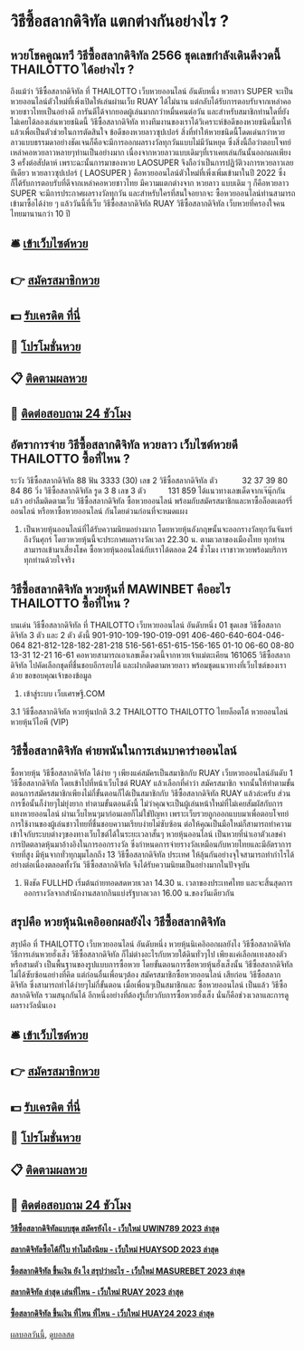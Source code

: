 # วิธีซื้อสลากดิจิทัล แตกต่างกันอย่างไร ?
## หวยโชคคูณทวี วิธีซื้อสลากดิจิทัล 2566 ชุดเลขกำลังเดินดีงวดนี้ THAILOTTO ได้อย่างไร ?
ถึงแม้ว่า วิธีซื้อสลากดิจิทัล ที่ THAILOTTO เว็บหวยออนไลน์ อันดับหนึ่ง หวยลาว SUPER จะเป็นหวยออนไลน์ตัวใหม่ที่เพิ่งเปิดให้เล่นผ่านเว็บ RUAY ได้ไม่นาน แต่กลับได้รับการตอบรับจากเหล่าคอหวยชาวไทยเป็นอย่างดี การันตีได้จากยอดผู้เล่นมากกว่าหมื่นคนต่อวัน และสำหรับสมาชิกท่านใดที่ยังไม่เคยได้ลองเล่นหวยชนิดนี้ วิธีซื้อสลากดิจิทัล ทางทีมงานของเราได้วิเคราะห์ข้อดีของหวยชนิดนี้มาให้แล้วเพื่อเป็นตัวช่วยในการตัดสินใจ
ข้อดีของหวยลาวซุปเปอร์
สิ่งที่ทำให้หวยชนิดนี้โดดเด่นกว่าหวยลาวแบบธรรมดาอย่างชัดเจนก็คือจะมีการออกผลรางวัลทุกวันแบบไม่มีวันหยุด ซึ่งสิ่งนี้ถือว่าตอบโจทย์เหล่าคอหวยลาวหลายๆท่านเป็นอย่างมาก เนื่องจากหวยลาวแบบเดิมๆที่เราเคยเล่นกันนั้นออกผลเพียง 3 ครั้งต่อสัปดาห์ เพราะฉะนั้นการมาของหวย LAOSUPER จึงถือว่าเป็นการปฏิวัติวงการหวยลาวเลยทีเดียว
หวยลาวซุปเปอร์ ( LAOSUPER ) คือหวยออนไลน์ตัวใหม่ที่เพิ่งเพิ่มเข้ามาในปี 2022 ซึ่งก็ได้รับการตอบรับที่ดีจากเหล่าคอหวยชาวไทย มีความแตกต่างจาก หวยลาว แบบเดิม ๆ ก็คือหวยลาว SUPER จะมีการประกาศผลรางวัลทุกวัน และสำหรับใครที่สนใจอยากจะ ซื้อหวยออนไลน์ท่านสามารถเข้ามาซื้อได้ง่าย ๆ แล้ววันนี้ที่เว็บ วิธีซื้อสลากดิจิทัล RUAY วิธีซื้อสลากดิจิทัล เว็บหวยที่ครองใจคนไทยมานานกว่า 10 ปี

## 🛎 [เข้าเว็บไซต์หวย](https://bit.ly/3BG5bNw)
## 👉 [สมัครสมาชิกหวย](https://bit.ly/3BG5bNw)
## 💵 [รับเครดิต ที่นี่](https://bit.ly/3C3mvgS)
## 👑 [โปรโมชั่นหวย](https://bit.ly/3C3mvgS)
## 📋 [ติดตามผลหวย](https://bit.ly/3C3mvgS)
## 📱 [ติดต่อสอบถาม 24 ชัวโมง](https://bit.ly/3C3mvgS)

## อัตราการจ่าย วิธีซื้อสลากดิจิทัล หวยลาว เว็บไซต์หวยดี THAILOTTO ซื้อที่ไหน ?
ระวัง วิธีซื้อสลากดิจิทัล 88
ฟัน 3333 (30)
เลข 2 วิธีซื้อสลากดิจิทัล ตัว           32 37 39 80 84 86
วิ่ง วิธีซื้อสลากดิจิทัล รูด 3 8
เลข 3 ตัว          131 859
ได้แนวทางเลขเด็ดจากเจ๊นุ๊กกันแล้ว อย่าลืมติดตามเว็บ วิธีซื้อสลากดิจิทัล ซื้อหวยออนไลน์ พร้อมกับสมัครสมาชิกและหาซื้อล็อตเตอร์รี่ออนไลน์ หรือหาซื้อหวยออนไลน์ กันโดยด่วนก่อนที่จะหมดแผง
1. เป็นหวยหุ้นออนไลน์ที่ได้รับความนิยมอย่างมาก โดยหวยหุ้นอังกฤษนั้นจะออกรางวัลทุกวันจันทร์ ถึงวันศุกร์ โดยวหวยหุ้นนี้จะประกาศผลรางวัลเวลา 22.30 น. ตามเวลาของเมืองไทย ทุกท่านสามารถเข้ามาเสี่ยงโชค ซื้อหวยหุ้นออนไลน์กับเราได้ตลอด 24 ชั่วโมง เราชาวหวยพร้อมบริการทุกท่านด้วยใจจริง

## วิธีซื้อสลากดิจิทัล หวยหุ้นที่ MAWINBET คืออะไร THAILOTTO ซื้อที่ไหน ?
บนเด่น วิธีซื้อสลากดิจิทัล ที่ THAILOTTO เว็บหวยออนไลน์ อันดับหนึ่ง 01 ชุดเลข วิธีซื้อสลากดิจิทัล 3 ตัว และ 2 ตัว ดังนี้
901-910-109-190-019-091
406-460-640-604-046-064
821-812-128-182-281-218
516-561-651-615-156-165
01-10
06-60
08-80
13-31
12-21
16-61
คอหวยสามารถเอาเลขเด็ดงวดนี้จากหวยเจ้าแม่ตะเคียน 161065 วิธีซื้อสลากดิจิทัล ไปคัดเลือกชุดที่ชื่นชอบอีกรอบได้ และฝากติดตามหวยลาว พร้อมชุดแนวทางที่เว็บไซต์ของเราด้วย
ขอขอบคุณเจ้าของข้อมูล
1. เข้าสู่ระบบ เว็บเศรษฐี.COM

3.1 วิธีซื้อสลากดิจิทัล หวยหุ้นปกติ
3.2 THAILOTTO THAILOTTO ไทยล็อตโต้ หวยออนไลน์ หวยหุ้นวีไอพี (VIP)

## วิธีซื้อสลากดิจิทัล ค่ายพนันในการเล่นบาคาร่าออนไลน์
ซื้อหวยหุ้น วิธีซื้อสลากดิจิทัล ได้ง่าย ๆ เพียงแค่สมัครเป็นสมาชิกกับ RUAY เว็บหวยออนไลน์อันดับ 1 วิธีซื้อสลากดิจิทัล โดยเข้าไปที่หน้าเว็บไซต์ RUAY แล้วเลือกที่คำว่า สมัครสมาชิก จากนั้นให้ทำตามขั้นตอนการสมัครสมาชิกเพียงไม่กี่ขั้นตอนก็ได้เป็นสมาชิกกับ วิธีซื้อสลากดิจิทัล RUAY แล้วล่ะครับ ส่วนการซื้อนั้นก็ง่ายๆไม่ยุ่งยาก ทำตามขั้นตอนดังนี้
ไม่ว่าคุณจะเป็นผู้เล่นหน้าใหม่ที่ไม่เคยสัมผัสกับการ แทงหวยออนไลน์ ผ่านเว็บไหนๆมาก่อนเลยก็ไม่ใช่ปัญหา เพราะเว็บรวยถูกออกแบบมาเพื่อตอบโจทย์การใช้งานของผู้เล่นชาวไทยที่ชื่นชอบความเรียบง่ายไม่ซับซ้อน ต่อให้คุณเป็นมือใหม่ก็สามารถทำความเข้าใจกับระบบต่างๆของทางเว็บไซต์ได้ในระยะเวลาสั้นๆ
หวยหุ้นออนไลน์ เป็นหวยที่นำเอาตัวเลขค่าการปิดตลาดหุ้นมาอ้างอิงในการออกรางวัล ซึ่งกำหนดการจ่ายรางวัลเหมือนกับหวยไทยและมีอัตราการจ่ายที่สูง มีหุ้นจากทั่วทุกมุมโลกถึง 13 วิธีซื้อสลากดิจิทัล ประเทศ ให้ลุ้นกันอย่างจุใจสามารถทำกำไรได้อย่างต่อเนื่องตลอดทั้งวัน วิธีซื้อสลากดิจิทัล จึงได้รับความนิยมเป็นอย่างมากในปัจจุบัน
1. ฟังชัด FULLHD เริ่มต้นถ่ายทอดสดหวยเวลา 14.30 น. เวลาของประเทศไทย และจะสิ้นสุดการออกรางวัลจากสำนักงานสลากกินแบ่งรัฐบาลเวลา 16.00 น.ของวันเดียวกัน

## สรุปคือ หวยหุ้นนิเคอิออกผลยังไง วิธีซื้อสลากดิจิทัล
สรุปคือ ที่ THAILOTTO เว็บหวยออนไลน์ อันดับหนึ่ง หวยหุ้นนิเคอิออกผลยังไง วิธีซื้อสลากดิจิทัล วิธีการเล่นหวยฮั่งเส็ง วิธีซื้อสลากดิจิทัล ก็ไม่ต่างอะไรกับหวยใต้ดินทั่วๆไป เพียงเเค่เลือกเเทงสองตัวหรือสามตัว เป็นพื้นฐานของรูปแบบการซื้อหวย โดยขั้นตอนการซื้อหวยหุ้นฮั่งเส็งนั้น วิธีซื้อสลากดิจิทัล ไม่ได้ซับซ้อนอย่างที่คิด แต่ก่อนอื่นเพื่อนๆต้อง สมัครสมาชิกซื้อหวยออนไลน์ เสียก่อน วิธีซื้อสลากดิจิทัล ซึ่งสามารถทำได้ง่ายๆไม่กี่ขั้นตอน เมื่อเพื่อนๆเป็นสมาชิกและ ซื้อหวยออนไลน์ เป็นแล้ว วิธีซื้อสลากดิจิทัล รวมสนุกกันได้ อีกหนึ่งอย่างที่ต้องรู้เกี่ยวกับการซื้อหวยฮั่งเส็ง นั่นก็คือช่วงเวลาและการดูผลรางวัลนั่นเอง

## 🛎 [เข้าเว็บไซต์หวย](https://bit.ly/3BG5bNw)
## 👉 [สมัครสมาชิกหวย](https://bit.ly/3BG5bNw)
## 💵 [รับเครดิต ที่นี่](https://bit.ly/3C3mvgS)
## 👑 [โปรโมชั่นหวย](https://bit.ly/3C3mvgS)
## 📋 [ติดตามผลหวย](https://bit.ly/3C3mvgS)
## 📱 [ติดต่อสอบถาม 24 ชัวโมง](https://bit.ly/3C3mvgS)

#### [วิธีซื้อสลากดิจิทัลแบบชุด สมัครยังไง - เว็บใหม่ UWIN789 2023 ล่าสุด](https://atom.io/themes/วิธีซื้อสลากดิจิทัลแบบชุด%20สมัครยังไง%20-%20เว็บใหม่%20uwin789%202023%20ล่าสุด)
#### [สลากดิจิทัลซื้อได้กี่ใบ ทำไมถึงนิยม - เว็บใหม่ HUAYSOD 2023 ล่าสุด](https://atom.io/themes/สลากดิจิทัลซื้อได้กี่ใบ%20ทำไมถึงนิยม%20-%20เว็บใหม่%20huaysod%202023%20ล่าสุด)
#### [ซื้อสลากดิจิทัล ขึ้นเงิน ยัง ไง สรุปว่าอะไร - เว็บใหม่ MASUREBET 2023 ล่าสุด](https://atom.io/themes/ซื้อสลากดิจิทัล%20ขึ้นเงิน%20ยัง%20ไง%20สรุปว่าอะไร%20-%20เว็บใหม่%20masurebet%202023%20ล่าสุด)
#### [สลากดิจิทัล ล่าสุด เล่นที่ไหน - เว็บใหม่ RUAY 2023 ล่าสุด](https://atom.io/themes/สลากดิจิทัล%20ล่าสุด%20เล่นที่ไหน%20-%20เว็บใหม่%20ruay%202023%20ล่าสุด)
#### [ซื้อสลากดิจิทัล ขึ้นเงิน ที่ไหน ที่ไหน - เว็บใหม่ HUAY24 2023 ล่าสุด](https://atom.io/themes/ซื้อสลากดิจิทัล%20ขึ้นเงิน%20ที่ไหน%20ที่ไหน%20-%20เว็บใหม่%20huay24%202023%20ล่าสุด)

[ผลบอลวันนี้](https://siamsport.tv "ผลบอลวันนี้"), [ดูบอลสด](https://siamsport.tv/ดูบอลสด "ดูบอลสด")